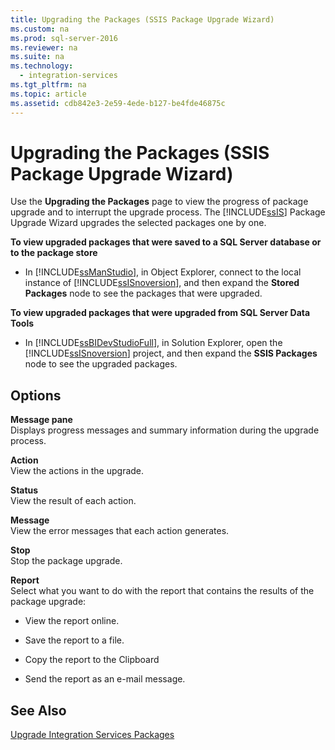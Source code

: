```yaml
---
title: Upgrading the Packages (SSIS Package Upgrade Wizard)
ms.custom: na
ms.prod: sql-server-2016
ms.reviewer: na
ms.suite: na
ms.technology: 
  - integration-services
ms.tgt_pltfrm: na
ms.topic: article
ms.assetid: cdb842e3-2e59-4ede-b127-be4fde46875c
---
```

# Upgrading the Packages (SSIS Package Upgrade Wizard)
  Use the **Upgrading the Packages** page to view the progress of package upgrade and to interrupt the upgrade process. The [!INCLUDE[ssIS](../../Token\Other/ssIS_md.md)] Package Upgrade Wizard upgrades the selected packages one by one.  
  
 **To view upgraded packages that were saved to a SQL Server database or to the package store**  
  
-   In [!INCLUDE[ssManStudio](../../Token\Other/ssManStudio_md.md)], in Object Explorer, connect to the local instance of [!INCLUDE[ssISnoversion](../../Token\Other/ssISnoversion_md.md)], and then expand the **Stored Packages** node to see the packages that were upgraded.  
  
 **To view upgraded packages that were upgraded from SQL Server Data Tools**  
  
-   In [!INCLUDE[ssBIDevStudioFull](../../Token\Other/ssBIDevStudioFull_md.md)], in Solution Explorer, open the [!INCLUDE[ssISnoversion](../../Token\Other/ssISnoversion_md.md)] project, and then expand the **SSIS Packages** node to see the upgraded packages.  
  
## Options  
 **Message pane**  
 Displays progress messages and summary information during the upgrade process.  
  
 **Action**  
 View the actions in the upgrade.  
  
 **Status**  
 View the result of each action.  
  
 **Message**  
 View the error messages that each action generates.  
  
 **Stop**  
 Stop the package upgrade.  
  
 **Report**  
 Select what you want to do with the report that contains the results of the package upgrade:  
  
-   View the report online.  
  
-   Save the report to a file.  
  
-   Copy the report to the Clipboard  
  
-   Send the report as an e\-mail message.  
  
## See Also  
 [Upgrade Integration Services Packages](../../Topics\TopicNameNotContainA/Upgrade-Integration-Services-Packages.md)  
  
  
